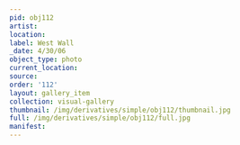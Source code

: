 ```yaml
---
pid: obj112
artist: 
location: 
label: West Wall
_date: 4/30/06
object_type: photo
current_location: 
source: 
order: '112'
layout: gallery_item
collection: visual-gallery
thumbnail: /img/derivatives/simple/obj112/thumbnail.jpg
full: /img/derivatives/simple/obj112/full.jpg
manifest: 
---
```

